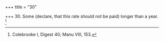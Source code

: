 +++
title = "30"

+++
30. Some (declare, that this rate should not be paid) longer than a year. [^20] 


[^20]:  Colebrooke I, Digest 40; Manu VIII, 153.
